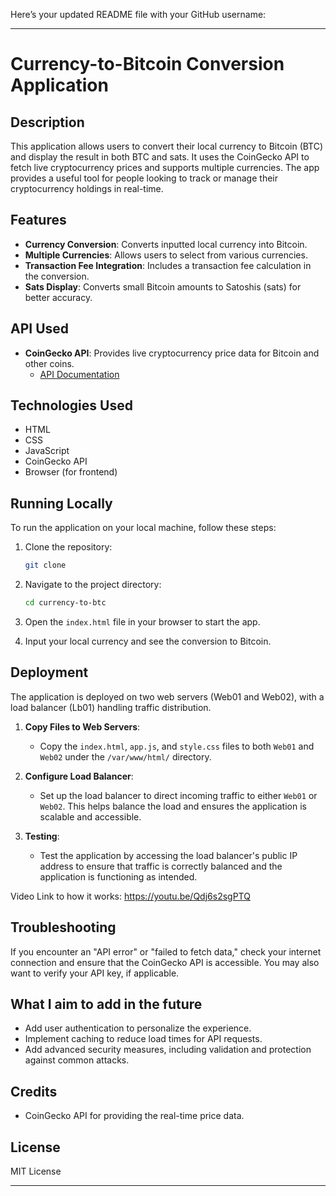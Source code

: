 Here’s your updated README file with your GitHub username:

---

# Currency-to-Bitcoin Conversion Application

## Description

This application allows users to convert their local currency to Bitcoin (BTC) and display the result in both BTC and sats. It uses the CoinGecko API to fetch live cryptocurrency prices and supports multiple currencies. The app provides a useful tool for people looking to track or manage their cryptocurrency holdings in real-time.

## Features

- **Currency Conversion**: Converts inputted local currency into Bitcoin.
- **Multiple Currencies**: Allows users to select from various currencies.
- **Transaction Fee Integration**: Includes a transaction fee calculation in the conversion.
- **Sats Display**: Converts small Bitcoin amounts to Satoshis (sats) for better accuracy.

## API Used

- **CoinGecko API**: Provides live cryptocurrency price data for Bitcoin and other coins.  
   - [API Documentation](https://www.coingecko.com/en/api)

## Technologies Used

- HTML
- CSS
- JavaScript
- CoinGecko API
- Browser (for frontend)

## Running Locally

To run the application on your local machine, follow these steps:

1. Clone the repository:
   ```bash
   git clone 
   ```

2. Navigate to the project directory:
   ```bash
   cd currency-to-btc
   ```

3. Open the `index.html` file in your browser to start the app.

4. Input your local currency and see the conversion to Bitcoin.

## Deployment

The application is deployed on two web servers (Web01 and Web02), with a load balancer (Lb01) handling traffic distribution.

1. **Copy Files to Web Servers**:
   - Copy the `index.html`, `app.js`, and `style.css` files to both `Web01` and `Web02` under the `/var/www/html/` directory.

2. **Configure Load Balancer**:
   - Set up the load balancer to direct incoming traffic to either `Web01` or `Web02`. This helps balance the load and ensures the application is scalable and accessible.

3. **Testing**:
   - Test the application by accessing the load balancer's public IP address to ensure that traffic is correctly balanced and the application is functioning as intended.

Video Link to how it works: https://youtu.be/Qdj6s2sgPTQ
## Troubleshooting

If you encounter an "API error" or "failed to fetch data," check your internet connection and ensure that the CoinGecko API is accessible. You may also want to verify your API key, if applicable.

## What I aim to add in the future

- Add user authentication to personalize the experience.
- Implement caching to reduce load times for API requests.
- Add advanced security measures, including validation and protection against common attacks.

## Credits

- CoinGecko API for providing the real-time price data.
  
## License

MIT License

---
